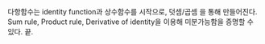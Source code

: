 다항함수는 identity function과 상수함수를 시작으로, 덧셈/곱셈 을 통해 만들어진다. Sum rule, Product rule, Derivative of identity을 이용해 미분가능함을 증명할 수 있다. 끝.